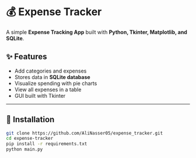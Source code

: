 # 💰 Expense Tracker

A simple **Expense Tracking App** built with **Python, Tkinter, Matplotlib, and SQLite**.

## ✨ Features
- Add categories and expenses
- Stores data in **SQLite database**
- Visualize spending with pie charts
- View all expenses in a table
- GUI built with Tkinter

---

## 🚀 Installation
```bash
git clone https://github.com/AliNasser05/expense_tracker.git
cd expense-tracker
pip install -r requirements.txt
python main.py
